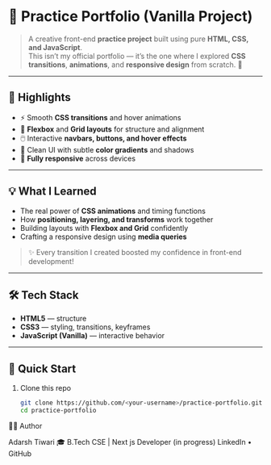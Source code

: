 # 💼 Practice Portfolio (Vanilla Project)

> A creative front-end **practice project** built using pure **HTML, CSS, and JavaScript**.  
> This isn’t my official portfolio — it’s the one where I explored **CSS transitions**, **animations**, and **responsive design** from scratch. 🚀  

---

## 🎨 Highlights
- ⚡ Smooth **CSS transitions** and hover animations  
- 🧩 **Flexbox** and **Grid layouts** for structure and alignment  
- 🖱️ Interactive **navbars, buttons, and hover effects**  
- 🌈 Clean UI with subtle **color gradients** and shadows  
- 📱 **Fully responsive** across devices  

---

## 💡 What I Learned
- The real power of **CSS animations** and timing functions  
- How **positioning, layering, and transforms** work together  
- Building layouts with **Flexbox and Grid** confidently  
- Crafting a responsive design using **media queries**  
> ✨ Every transition I created boosted my confidence in front-end development!  

---

## 🛠️ Tech Stack
- **HTML5** — structure  
- **CSS3** — styling, transitions, keyframes  
- **JavaScript (Vanilla)** — interactive behavior  

---

## 🌟 Quick Start
1. Clone this repo  
   ```bash
   git clone https://github.com/<your-username>/practice-portfolio.git
   cd practice-portfolio
👨‍💻 Author

Adarsh Tiwari
🎓 B.Tech CSE |   Next js Developer (in progress)
LinkedIn
 • GitHub
